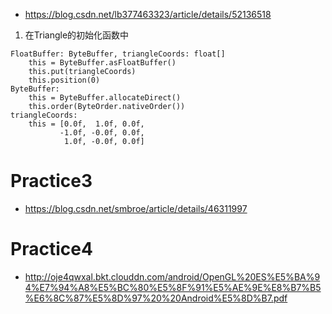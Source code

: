  - https://blog.csdn.net/lb377463323/article/details/52136518

1. 在Triangle的初始化函数中
```
FloatBuffer: ByteBuffer, triangleCoords: float[]
    this = ByteBuffer.asFloatBuffer()
    this.put(triangleCoords)
    this.position(0)
ByteBuffer:
    this = ByteBuffer.allocateDirect()
    this.order(ByteOrder.nativeOrder())
triangleCoords:
    this = [0.0f,  1.0f, 0.0f,
           -1.0f, -0.0f, 0.0f,
            1.0f, -0.0f, 0.0f]
```

# Practice3

 - https://blog.csdn.net/smbroe/article/details/46311997

# Practice4

 - http://oje4qwxal.bkt.clouddn.com/android/OpenGL%20ES%E5%BA%94%E7%94%A8%E5%BC%80%E5%8F%91%E5%AE%9E%E8%B7%B5%E6%8C%87%E5%8D%97%20%20Android%E5%8D%B7.pdf